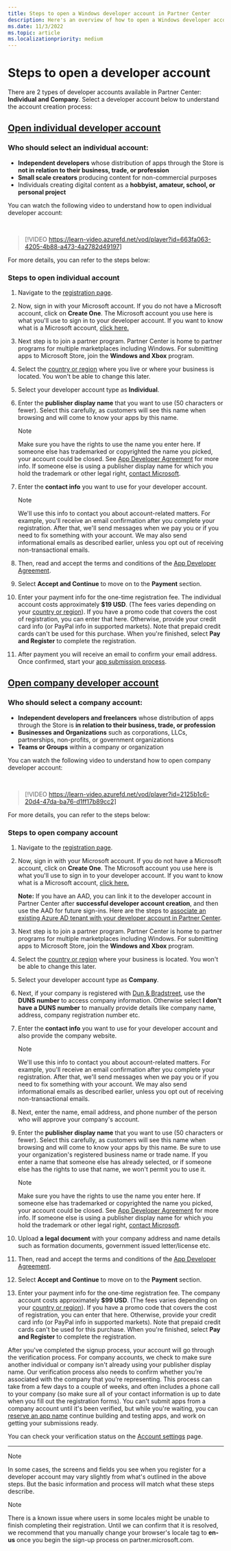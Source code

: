```yaml
---
title: Steps to open a Windows developer account in Partner Center
description: Here's an overview of how to open a Windows developer account for Microsoft Store in Partner Center.
ms.date: 11/3/2022
ms.topic: article
ms.localizationpriority: medium
---
```


# Steps to open a developer account

There are 2 types of developer accounts available in Partner Center: **Individual and Company**. Select a developer account below to understand the account creation process:

## [Open individual developer account](#tab/individual)

### Who should select an individual account:
- **Independent developers** whose distribution of apps through the Store is **not in relation to their business, trade, or profession**
- **Small scale creators** producing content for non-commercial purposes 
- Individuals creating digital content as a **hobbyist, amateur, school, or personal project**

You can watch the following video to understand how to open individual developer account:

</br>

>[!VIDEO https://learn-video.azurefd.net/vod/player?id=663fa063-4205-4b88-a473-4a2782d49197]

For more details, you can refer to the steps below:

### Steps to open individual account

1. Navigate to the [registration page](https://aka.ms/partnercenterregistration).

1. Now, sign in with your Microsoft account. If you do not have a Microsoft account, click on **Create One**. The Microsoft account you use here is what you'll use to sign in to your developer account. If you want to know what is a Microsoft account, [click here.](https://aka.ms/microsoftaccount)

1. Next step is to join a partner program. Partner Center is home to partner programs for multiple marketplaces including Windows. For submitting apps to Microsoft Store, join the **Windows and Xbox** program.

1. Select the [country or region](account-types-locations-and-fees.md#developer-account-and-app-submission-markets) where you live or where your business is located. You won't be able to change this later.

1. Select your developer account type as **Individual**.

1. Enter the **publisher display name** that you want to use (50 characters or fewer). Select this carefully, as customers will see this name when browsing and will come to know your apps by this name. 

   > [!NOTE]
   > Make sure you have the rights to use the name you enter here. If someone else has trademarked or copyrighted the name you picked, your account could be closed. See [App Developer Agreement](https://go.microsoft.com/fwlink/?linkid=528905) for more info. If someone else is using a publisher display name for which you hold the trademark or other legal right, [contact Microsoft](https://www.microsoft.com/info/cpyrtInfrg.html).

1. Enter the **contact info** you want to use for your developer account.

   > [!NOTE]
   > We'll use this info to contact you about account-related matters. For example, you'll receive an email confirmation after you complete your registration. After that, we'll send messages when we pay you or if you need to fix something with your account. We may also send informational emails as described earlier, unless you opt out of receiving non-transactional emails.
   
1. Then, read and accept the terms and conditions of the [App Developer Agreement](https://go.microsoft.com/fwlink/?linkid=528905). 

1. Select **Accept and Continue** to move on to the **Payment** section.

1. Enter your payment info for the one-time registration fee. The individual account costs approximately **$19 USD**. (The fees varies depending on your [country or region](./account-types-locations-and-fees.md#developer-account-and-app-submission-markets)). If you have a promo code that covers the cost of registration, you can enter that here. Otherwise, provide your credit card info (or PayPal info in supported markets). Note that prepaid credit cards can't be used for this purchase. When you're finished, select **Pay and Register** to complete the registration.

1. After payment you will receive an email to confirm your email address. Once confirmed, start your [app submission process](/windows/apps/publish/?tabs=msix-pwa-getting-started#get-started-with-app-submission).


## [Open company developer account](#tab/company)

### Who should select a company account:
- **Independent developers and freelancers** whose distribution of apps through the Store is **in relation to their business, trade, or profession**
- **Businesses and Organizations** such as corporations, LLCs, partnerships, non-profits, or government organizations
- **Teams or Groups** within a company or organization

You can watch the following video to understand how to open company developer account:

</br>

>[!VIDEO https://learn-video.azurefd.net/vod/player?id=2125b1c6-20d4-47da-ba76-d1ff17b89cc2]

For more details, you can refer to the steps below:

### Steps to open company account

1. Navigate to the [registration page](https://aka.ms/partnercenterregistration).
1. Now, sign in with your Microsoft account. If you do not have a Microsoft account, click on **Create One**. The Microsoft account you use here is what you'll use to sign in to your developer account. If you want to know what is a Microsoft account, [click here.](https://aka.ms/microsoftaccount)

   **Note:** If you have an AAD, you can link it to the developer account in Partner Center after **successful developer account creation**, and then use the AAD for future sign-ins. Here are the steps to [associate an existing Azure AD tenant with your developer account in Partner Center](./associate-existing-azure-ad-tenant-with-partner-center-account.md).

1. Next step is to join a partner program. Partner Center is home to partner programs for multiple marketplaces including Windows. For submitting apps to Microsoft Store, join the **Windows and Xbox** program.

1. Select the [country or region](account-types-locations-and-fees.md#developer-account-and-app-submission-markets) where your business is located. You won't be able to change this later.

1. Select your developer account type as **Company**.

1. Next, if your company is registered with [Dun & Bradstreet](https://partner.microsoft.com/marketing/usisvshowcase/dunandbrad), use the **DUNS number** to access company information. Otherwise select **I don't have a DUNS number** to manually provide details like company name, address, company registration number etc.

1. Enter the **contact info** you want to use for your developer account and also provide the company website.

   > [!NOTE]
   > We'll use this info to contact you about account-related matters. For example, you'll receive an email confirmation after you complete your registration. After that, we'll send messages when we pay you or if you need to fix something with your account. We may also send informational emails as described earlier, unless you opt out of receiving non-transactional emails.

1. Next, enter the name, email address, and phone number of the person who will approve your company's account.

1. Enter the **publisher display name** that you want to use (50 characters or fewer). Select this carefully, as customers will see this name when browsing and will come to know your apps by this name. Be sure to use your organization's registered business name or trade name. If you enter a name that someone else has already selected, or if someone else has the rights to use that name, we won't permit you to use it.

   > [!NOTE]
   > Make sure you have the rights to use the name you enter here. If someone else has trademarked or copyrighted the name you picked, your account could be closed. See [App Developer Agreement](https://go.microsoft.com/fwlink/?linkid=528905) for more info. If someone else is using a publisher display name for which you hold the trademark or other legal right, [contact Microsoft](https://www.microsoft.com/info/cpyrtInfrg.html).

1. Upload **a legal document** with your company address and name details such as formation documents, government issued letter/license etc.   

1. Then, read and accept the terms and conditions of the [App Developer Agreement](https://go.microsoft.com/fwlink/?linkid=528905). 

1. Select **Accept and Continue** to move on to the **Payment** section.

1. Enter your payment info for the one-time registration fee. The company account costs approximately **$99 USD**. (The fees varies depending on your [country or region](./account-types-locations-and-fees.md#developer-account-and-app-submission-markets)). If you have a promo code that covers the cost of registration, you can enter that here. Otherwise, provide your credit card info (or PayPal info in supported markets). Note that prepaid credit cards can't be used for this purchase. When you're finished, select **Pay and Register** to complete the registration.

After you've completed the signup process, your account will go through the verification process. For company accounts, we check to make sure another individual or company isn't already using your publisher display name. Our verification process also needs to confirm whether you’re associated with the company that you’re representing. This process can take from a few days to a couple of weeks, and often includes a phone call to your company (so make sure all of your contact information is up to date when you fill out the registration forms). You can't submit apps from a company account until it's been verified, but while you're waiting, you can [reserve an app name](/windows/apps/publish/?tabs=msix-pwa-getting-started#get-started-with-app-submission) continue building and testing apps, and work on getting your submissions ready.

You can check your verification status on the [Account settings](https://aka.ms/windowsdevaccountverification) page.

---

> [!NOTE]
> In some cases, the screens and fields you see when you register for a developer account may vary slightly from what's outlined in the above steps. But the basic information and process will match what these steps describe.

> [!NOTE]
> There is a known issue where users in some locales might be unable to finish completing their registration. Until we can confirm that it is resolved, we recommend that you manually change your browser's locale tag to **en-us** once you begin the sign-up process on partner.microsoft.com.